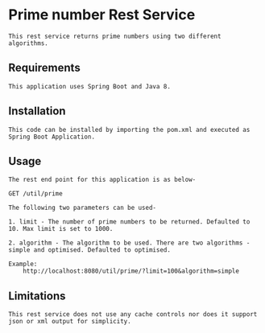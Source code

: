 # Prime number Rest Service

	This rest service returns prime numbers using two different algorithms.

## Requirements

	This application uses Spring Boot and Java 8.
   
## Installation

	This code can be installed by importing the pom.xml and executed as Spring Boot Application.

## Usage

	The rest end point for this application is as below-
	  
	GET /util/prime
	  
	The following two parameters can be used-
	  
	1. limit - The number of prime numbers to be returned. Defaulted to 10. Max limit is set to 1000.
	  	
	2. algorithm - The algorithm to be used. There are two algorithms - simple and optimised. Defaulted to optimised.
	  	
	Example:
	  	http://localhost:8080/util/prime/?limit=100&algorithm=simple
  	
## Limitations

	This rest service does not use any cache controls nor does it support json or xml output for simplicity. 

  
  
  


